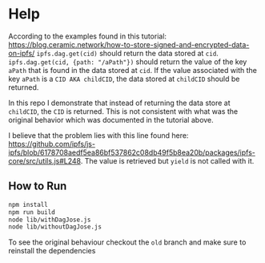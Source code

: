 # Help

According to the examples found in this tutorial: https://blog.ceramic.network/how-to-store-signed-and-encrypted-data-on-ipfs/ `ipfs.dag.get(cid)` should return the data stored at `cid`. `ipfs.dag.get(cid, {path: "/aPath"})` should return the value of the key `aPath` that is found in the data stored at `cid`. If the value associated with the key `aPath` is a `CID AKA childCID`, the data stored at `childCID` should be returned.

In this repo I demonstrate that instead of returning the data store at `childCID`, the `CID` is returned. This is not consistent with what was the original behavior which was documented in the tutorial above.

I believe that the problem lies with this line found here: https://github.com/ipfs/js-ipfs/blob/6178708aedf5ea86bf537862c08db49f5b8ea20b/packages/ipfs-core/src/utils.js#L248. The value is retrieved but `yield` is not called with it.

## How to Run

```sh
npm install
npm run build
node lib/withDagJose.js
node lib/withoutDagJose.js
```

To see the original behaviour checkout the `old` branch and make sure to reinstall the dependencies
